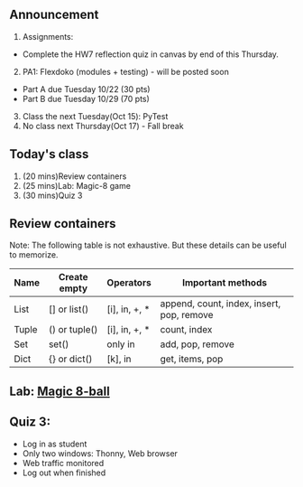 ## Announcement
1. Assignments:
- Complete the HW7 reflection quiz in canvas by end of this Thursday. 
2. PA1: Flexdoko (modules + testing) - will be posted soon
- Part A due Tuesday 10/22 (30 pts)
- Part B due Tuesday 10/29 (70 pts)
3. Class the next Tuesday(Oct 15): PyTest
4. No class next Thursday(Oct 17) - Fall break

## Today's class
1. (20 mins)Review containers
2. (25 mins)Lab: Magic-8 game 
3. (30 mins)Quiz 3

## Review containers
Note: The following table is not exhaustive. But these details can be useful to memorize.

| Name	|Create empty	|Operators	|Important methods|
| ------- | ------- | ------- | ------- |
|List	|[] or list()|[i], in, +, *	|append, count, index, insert, pop, remove|
|Tuple	|() or tuple()|	[i], in, +, *	|count, index|
|Set	|set()| only	in|	add, pop, remove|
|Dict	|{} or dict()|	[k], in|	get, items, pop|

## Lab: [Magic 8-ball](https://canvas.jmu.edu/courses/2035420/assignments/19216441?module_item_id=41012610)

## Quiz 3:
- Log in as student
- Only two windows: Thonny, Web browser
- Web traffic monitored
- Log out when finished